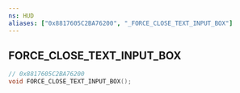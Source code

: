 ```yaml
---
ns: HUD
aliases: ["0x8817605C2BA76200", "_FORCE_CLOSE_TEXT_INPUT_BOX"]
---
```

## FORCE_CLOSE_TEXT_INPUT_BOX

```c
// 0x8817605C2BA76200
void FORCE_CLOSE_TEXT_INPUT_BOX();
```
